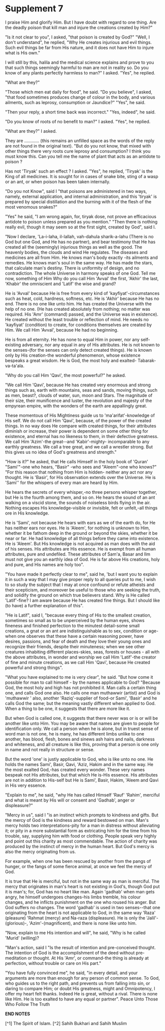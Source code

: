 Supplement 7
============

I praise Him and glorify Him. But I have doubt with regard to one
thing. Are the deadly poison that kill man and injure the creations
created by Him?"

"Is it not clear to you", I asked, "that poison is created by God?"
"Well, I don't understand", he replied, "Why He creates injurious and
evil things. Such evil things be far from His nature, and it does not
have Him to injure what is His own."

I will still by this, halila and the medical science explains and prove
to you that such things seemingly harmful to man are not in reality so.
Do you know of any plants perfectly harmless to man?" I asked. "Yes", he
replied.

"What are they?"

"Those which men eat daily for food", he said. "Do you believe", I
asked, "that food sometimes produces change of colour in the body, and
various ailments, such as leprosy, consumption or Jaundice?" "Yes", he
said.

"Then your reply, a short time back was incorrect." "Yes, indeed", he
said.

"Do you know of roots of no benefit to man?" I asked. "Yes", he
replied.

"What are they?" I asked.

They are ………… (this remains an unfilled space as the words of the reply
are not found in the original text). "But do you not know, that mixed
with other things there very roots cure leprosy and consumption? I think
you must know this. Can you tell me the name of plant that acts as an
antidote to poison ?

Has not 'Tiryak' such an effect ? I asked. "Yes", he replied, 'Tiryak'
is the King of all medicines. It is sought for in cases of snake bite,
sting of a wasp or an ant, or when poison has been taken internally.

"Do you not Know", said I "that poisons are administered in two ways,
namely, external application, and internal administration, and this
'tiryak' is prepared by special distillation and the burning with it of
the flesh of the most venomous snakes?"

"Yes" he said, "I am wrong again, for, tiryak dose, not prove an
efficacious antidote to poison unless prepared as you mention." "Then
there is nothing really evil, though it may seem so at the first sight,
created by God", said I.

"Now I declare, 'La-i-laha, il-lallah, vah-dahula sharik-a-lahu (There
is no God but one God, and He has no partner), and bear testimony that
He has created all the (seemingly) injurious things as well as the good.
The heavenly bodies, the clouds and wind He regulates. The diseases and
medicines are all from Him. He knows man's body exactly -its ailments
and remedies. He knows man's soul in the same way. He has made the
stars, that calculate man's destiny. There is uniformity of design, and
no contradiction. The whole Universe in harmony speaks of one God. Tell
me now, something of Him Why do you call Him 'Avval' the first, 'Akhir'
the last, 'Khabir' the omniscient and 'Latif' the wise and grand?

He is 'Avval' because He is free from every kind of
'kayfiyat'-circumstances such as heat, cold, hardness, softness, etc. He
is 'Akhir' because He has no end. There is no one like unto him. He has
created the Universe with the help of no one. (He has created absolutely
from nothing; no matter was required. His 'Amr' (command) passed, and
the Universe was in existence). He created without the least trouble or
reflection of mind. He needs no 'kayfiyat' (condition) to create, for
conditions themselves are created by Him. We call Him 'Avval', because
He had no beginning.

He is from all eternity. He has none to equal Him in power, nor any
self-existing adversary, nor any equal in any of His attributes. He is
not known to the senses-(for the senses can only detect created things).
He is known only by His creation-the wonderful phenomenon, whose
existence bespeaks a great wisdom. He is God, the most holy and exalted-
Tabarak-va-ta'ala.

"Why do you call Him 'Qavi', the most powerful?" he asked.

"We call Him 'Qavi', because He has created very enormous and strong
things such as, earth with mountains, seas and sands, moving things,
such as men, beast?, clouds of water, sun, moon and Stars. The magnitude
of their size, their munificence and luster, the revolution and majesty
of the empyrean empire, with the wonders of the earth are appallingly
great.

These momentous of His Mightiness guide us to 'ma'arifat'-knowledge of
His self. We do not call Him 'Qavi', because, of the power of the
created things. In no way does He compare with created things, for their
attributes diminish or increase, their power is dependent on some other
thing for existence, and eternal has no likeness to them, in their
defective greatness. We call Him 'Azim'-the great--and 'Kabir'-mighty-
incomparable to any earthly greatness. We call a tree great, and we call
a wrestler strong. But this gives us no idea of God's greatness and
strength."

"How is it?" he asked, that He calls Himself in the holy book of
'Quran' "Sami'"-one who hears, "Basir" -who sees and "Aleem"-one who
knows?" "For this reason that nothing from Him is hidden- neither any
act nor any thought. He is 'Basir', for His observation extends over the
Universe. He is 'Sami'' for the whispers of every man are heard by
Him.

He hears the secrets of every whisper,-no three persons whisper
together, but He is the fourth among them, and so on. He hears the sound
of an ant walking on a viscid stone, the sounds of noiseless birds
flying in the air. Nothing escapes His knowledge-visible or invisible,
felt or unfelt,-all things ore in His knowledge.

He is 'Sami', not because He hears with ears as we of the earth do, for
He has neither ears nor eyes. He is 'Aleem', for nothing is unknown to
Him, whether it be fathom deep in the ground or beyond the skies,
whether it be near or far. He had knowledge of all things before they
came into existence. He is 'Aleem'. But His knowledge is not acquired as
man does with the aid of his senses. His attributes are His essence. He
is exempt from all human attributes, pure and undefiled. These
attributes of Sam'a, Basar and Ilm must not give you an earthly idea of
God. He is far above His creations, holy and pure, and His names are
holy too".

"You have made it perfectly clear to me", said he, 'but I want you to
explain it in such a way that I may give proper reply to all queries put
to me, I wish to so study the subject that I may at once confound or
refute atheists and their scepticism, and moreover be useful to those
who are seeking the truth, and solidify the ground on which true
believers stand. Why is He called 'Latif'-fine? I am aware because He
has created fine things. But I should like (to have) a further
explanation of this".

"He is Latif", said I, "because every thing of His to the smallest
creation, sometimes so small as to be unperceived by the human eyes,
shows fineness and finished perfection to the minutest detail-some small
creations, a gnat or an ant are indistinguishable as to sex, condition
or age-when one observes that these have a certain reasoning power, have
desires, passions, and fear of death and they love their young ones and
recognize their friends, despite their minuteness; when we see other
creatures inhabiting different places-skies, seas, forests or houses -
all with the above attributes, in wonder and worship we call Him
'Latif'-the creator of fine and minute creations, as we call Him 'Qavi',
because He created powerful and strong things".

"What you have explained to me is very clear", he said. "But how come
it possible for man to call himself - by the names applicable to God?
"Because God, the most holy and high has not prohibited it. Man calls a
certain thing one, and calls God one also. He calls one man muthawwir
(artist) and God is 'muthawwir ' also, another 'Raziq'-supplier of
food-or Sami', 'Basir' and he calls God the same; but the meaning vastly
different when applied to God. When a thing to be one, it suggests that
there are more like it.

But when God is called one, it suggests that there never was or is or
will be another like unto Him. You may be aware that names are given to
people for identification only. We call a person when he is alone, but
in truest sense of word man is not one, he is many, he has different
limbs unlike to one another, has blood, flesh, bones and sinews ash
hairs and nails, darkness and whiteness, and all creature is like this,
proving that a person is one only in name and not really in structure or
sense.

But the word 'one' is justly applicable to God, who is like unto no
one. He holds the names Sami', Basir, Qavi, 'Aziz, Hakim and in the same
way. He the most exalted God,-has created every wonder. These very names
bespeak not His attributes, but that which He is-His essence. His
attributes are not in addition to His-self but He is Sami', Basir,
Hakim, 'Aleem and Qavi in His very essence.

"Explain to me", he said, "why He has called Himself 'Rauf' 'Rahim',
merciful and what is meant by His will or consent and 'Gadhab', anger or
displeasure?"

"Mercy in us", said I "is an instinct which prompts to kindness and
gifts. But the mercy of God is the kindness and reward bestowed on man.
Man's mercy holds two interpretations-pity for a man in distress without
alleviating it; or pity in a more substantial form as extricating him
for the time from his trouble, say, supplying him with food or clothing.
People speak very highly and point out this charity as most commendable.
The action of charity was produced by the instinct of mercy in the human
heart. But God's mercy is also the mercy originating from us.

For example, when one has been rescued by another from the pangs of
hunger, or the fangs of some fierce animal, at once we feel the mercy of
God.

It is true that He is merciful, but not in the same way as man is
merciful. The mercy that originates in man's heart is not existing in
God's, though God put it is man's; for, God has no heart like man. Again
'gadhab' when man gets angry, he himself undergoes changes-his limbs
tremble, his colour changes, and he inflicts punishment on the one who
roused his anger. But God suffers no changes. The word 'gadhab' is used
in two senses--that one originating from the heart is not applicable to
God, in the same way 'Raza' (pleasure) 'Rahmat (mercy) and Na-raza
(displeasure). He is only the 'Jalil'-(glorious)-, 'Azim'-(magnificent),
and there is none like unto him.

"Now, explain to me His intention and will", he said, "Why is he called
'Murid' (willing)?

"Man's action, said I "Is the result of intention and pre-conceived
thought. The intention of God is the accomplishment of the deed without
pre-meditation or thought. At His 'Amr', or command-the thing is already
at perfection, without trouble or care on His part."

"You have fully convinced me", he said, "in every detail, and your
arguments are more than enough for any person of common sense. To God,
who guides us to the right path, and prevents us from falling into sin,
or daring to compare Him; or doubt His greatness, might and Omnipotency,
I offer my heart felt thanks. Indeed He is great, without a rival. There
is none like Him. He is too exalted to have any equal or partner". Peace
Unto Those Who Follow The Truth


**END NOTES**

[^1] The Spirit of Islam.
[^2] Sahih Bukhari and Sahih Muslim


